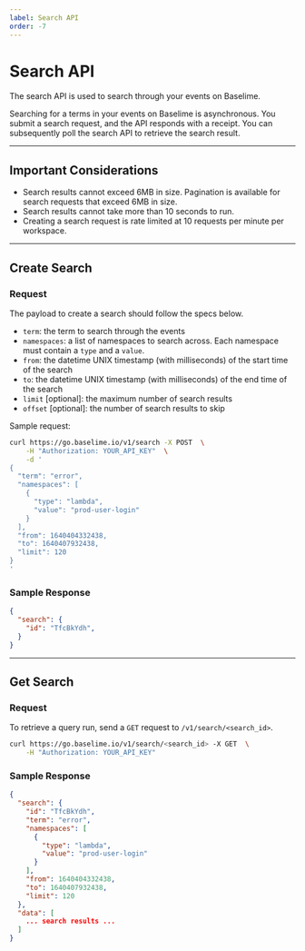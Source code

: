 ```yaml
---
label: Search API
order: -7
---
```


# Search API

The search API is used to search through your events on Baselime.

Searching for a terms in your events on Baselime is asynchronous. You submit a search request, and the API responds with a receipt. You can subsequently poll the search API to retrieve the search result.

---

## Important Considerations

- Search results cannot exceed 6MB in size. Pagination is available for search requests that exceed 6MB in size.
- Search results cannot take more than 10 seconds to run.
- Creating a search request is rate limited at 10 requests per minute per workspace.

---

## Create Search

### Request

The payload to create a search should follow the specs below.

- `term`: the term to search through the events
- `namespaces`: a list of namespaces to search across. Each namespace must contain a `type` and a `value`.
- `from`: the datetime UNIX timestamp (with milliseconds) of the start time of the search
- `to`: the datetime UNIX timestamp (with milliseconds) of the end time of the search
- `limit` [optional]: the maximum number of search results
- `offset` [optional]: the number of search results to skip

Sample request:

```bash
curl https://go.baselime.io/v1/search -X POST  \
    -H "Authorization: YOUR_API_KEY"  \
    -d '
{
  "term": "error",
  "namespaces": [
    {
      "type": "lambda",
      "value": "prod-user-login"
    }
  ],
  "from": 1640404332438,
  "to": 1640407932438,
  "limit": 120
}
'
```

### Sample Response

```json
{
  "search": {
    "id": "TfcBkYdh",
  }
}
```

---

## Get Search

### Request

To retrieve a query run, send a `GET` request to `/v1/search/<search_id>`.

```bash
curl https://go.baselime.io/v1/search/<search_id> -X GET  \
    -H "Authorization: YOUR_API_KEY"
```

### Sample Response

```json
{
  "search": {
    "id": "TfcBkYdh",
    "term": "error",
    "namespaces": [
      {
        "type": "lambda",
        "value": "prod-user-login"
      }
    ],
    "from": 1640404332438,
    "to": 1640407932438,
    "limit": 120
  },
  "data": [
    ... search results ...
  ]
}
```
